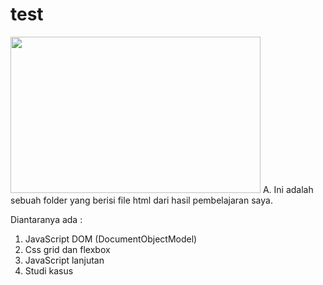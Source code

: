 # test
<img src="https://user-images.githubusercontent.com/63535385/79680324-b6826600-8238-11ea-8d47-60b0b9a1d6da.jpeg" Width="400" Height="250">
A. Ini adalah sebuah folder yang berisi file html dari hasil
   pembelajaran saya. 


Diantaranya ada :
1. JavaScript DOM (DocumentObjectModel) 
2. Css grid dan flexbox
3. JavaScript lanjutan
4. Studi kasus

